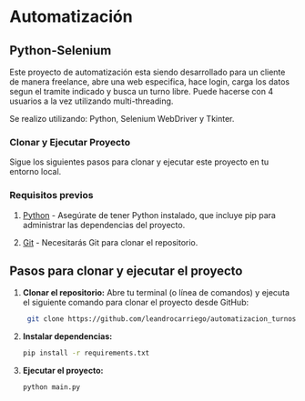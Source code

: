 # Automatización 
## Python-Selenium

Este proyecto de automatización esta siendo desarrollado para un cliente de manera freelance, abre una web especifica, hace login, carga los datos segun el tramite indicado y busca un turno libre. Puede hacerse con 4 usuarios a la vez utilizando multi-threading.

Se realizo utilizando: Python, Selenium WebDriver y Tkinter.

### Clonar y Ejecutar Proyecto

Sigue los siguientes pasos para clonar y ejecutar este proyecto en tu entorno local.

### Requisitos previos

1. [Python](https://www.python.org/) - Asegúrate de tener Python instalado, que incluye pip para administrar las dependencias del proyecto.

3. [Git](https://git-scm.com/) - Necesitarás Git para clonar el repositorio.

## Pasos para clonar y ejecutar el proyecto

1. **Clonar el repositorio:**
   Abre tu terminal (o línea de comandos) y ejecuta el siguiente comando para clonar el proyecto desde GitHub:

   ```bash data-copyable
    git clone https://github.com/leandrocarriego/automatizacion_turnos.git
   
2. **Instalar dependencias:**
    
    ```bash data-copyable
   pip install -r requirements.txt


4. **Ejecutar el proyecto:**

    ```bash data-copyable
    python main.py
